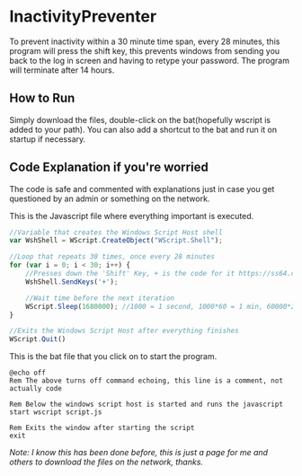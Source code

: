 # InactivityPreventer
To prevent inactivity within a 30 minute time span, every 28 minutes, this program will press the shift key, this prevents windows from sending you back to the log in screen and having to retype your password. The program will terminate after 14 hours.

## How to Run
Simply download the files, double-click on the bat(hopefully wscript is added to your path). You can also add a shortcut to the bat and run it on startup if necessary.

## Code Explanation if you're worried
The code is safe and commented with explanations just in case you get questioned by an admin or something on the network.

This is the Javascript file where everything important is executed.
```Javascript
//Variable that creates the Windows Script Host shell
var WshShell = WScript.CreateObject("WScript.Shell");

//Loop that repeats 30 times, once every 28 minutes
for (var i = 0; i < 30; i++) {
    //Presses down the 'Shift' Key, + is the code for it https://ss64.com/vb/sendkeys.html
    WshShell.SendKeys('+');

    //Wait time before the next iteration
    WScript.Sleep(1680000); //1000 = 1 second, 1000*60 = 1 min, 60000*28 = 1680000 or 28 min
}

//Exits the Windows Script Host after everything finishes
WScript.Quit()
```
This is the bat file that you click on to start the program.

```Batchfile
@echo off
Rem The above turns off command echoing, this line is a comment, not actually code

Rem Below the windows script host is started and runs the javascript
start wscript script.js

Rem Exits the window after starting the script
exit
```


*Note: I know this has been done before, this is just a page for me and others to download the files on the network, thanks.*
